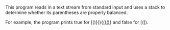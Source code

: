 This program reads in a text stream from standard input and uses a stack to determine whether its parentheses are properly balanced.

For example, the program prints true for [()]{}{[()()]()} and false for [(]).
